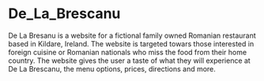 # De_La_Brescanu
De La Bresanu is a website for a fictional family owned Romanian restaurant based in Kildare, Ireland. The website is targeted towars those interested in foreign cuisine or Romanian nationals who miss the food from their home country.
The website gives the user a taste of what they will experience at De La Brescanu, the menu options, prices, directions and more.
